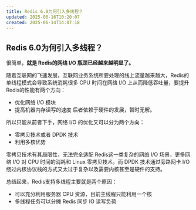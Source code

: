 ```yaml
---
title: Redis 6.0为何引入多线程？
updated: 2025-06-16T10:20:07
created: 2025-06-14T14:07:18
---
```


## Redis 6.0为何引入多线程？
很简单，**就是 Redis的网络 I/O 瓶颈已经越来越明显了。**

随着互联网的飞速发展，互联网业务系统所要处理的线上流量越来越大，Redis的单线程模式会导致系统消耗很多 CPU 时间在网络 I/O 上从而降低吞吐量，要提升 Redis的性能有两个方向：
- 优化网络 I/O 模块
- 提高机器内存读写的速度
后者依赖于硬件的发展，暂时无解。

所以只能从前者下手，网络 I/O 的优化又可以分为两个方向：
- 零拷贝技术或者 DPDK 技术
- 利用多核优势

零拷贝技术有其局限性，无法完全适配 Redis这一类复杂的网络 I/O 场景，更多网络 I/O 对 CPU 时间的消耗和 Linux 零拷贝技术。而 DPDK 技术通过旁路网卡 I/O 绕过内核协议栈的方式又太过于复杂以及需要内核甚至是硬件的支持。

总结起来，Redis支持多线程主要就是两个原因：
- 可以充分利用服务器 CPU 资源，目前主线程只能利用一个核
- 多线程任务可以分摊 Redis 同步 IO 读写负荷
